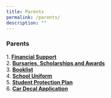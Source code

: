 ```yaml
---
title: Parents
permalink: /parents/
description: ""
---
```

### **Parents**
1\.  **[Financial Support](https://www.acsbr.moe.edu.sg/stakeholders/parents/financial-support)**<br>
2\. **[Bursaries, Scholarships and Awards](https://www.acsbr.moe.edu.sg/stakeholders/parents/bursaries-scholarships-and-awards)**<br>
3\.  **[Booklist](https://www.acsbr.moe.edu.sg/stakeholders/parents/booklist)**<br>
4\.  **[School Uniform](https://www.acsbr.moe.edu.sg/stakeholders/parents/school-uniform)**<br>
5\.  **[Student Protection Plan](https://www.acsbr.moe.edu.sg/stakeholders/parents/student-protection-plan)**<br>
6\.  **[Car Decal Application](https://www.acsbr.moe.edu.sg/qql/slot/u151/2021/Parents/Car%20Decal%20Application%20Form/ACS%20BR%20Car%20Decal%20Application%20Form%202022.pdf)**